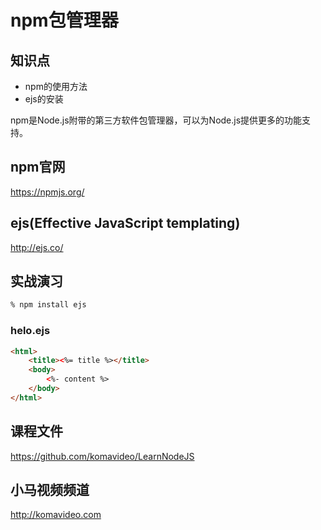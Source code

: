 npm包管理器
==========

## 知识点

* npm的使用方法
* ejs的安装

npm是Node.js附带的第三方软件包管理器，可以为Node.js提供更多的功能支持。

## npm官网

https://npmjs.org/

## ejs(Effective JavaScript templating)

http://ejs.co/

## 实战演习

~~~bash
% npm install ejs
~~~

### helo.ejs

~~~html
<html>
    <title><%= title %></title>
    <body>
        <%- content %>
    </body>
</html>
~~~

## 课程文件

https://github.com/komavideo/LearnNodeJS

## 小马视频频道

http://komavideo.com
